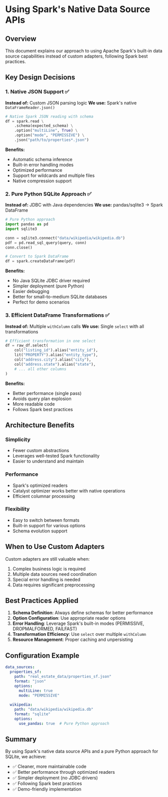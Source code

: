 # Using Spark's Native Data Source APIs

## Overview

This document explains our approach to using Apache Spark's built-in data source capabilities instead of custom adapters, following Spark best practices.

## Key Design Decisions

### 1. Native JSON Support ✅

**Instead of:** Custom JSON parsing logic
**We use:** Spark's native `DataFrameReader.json()`

```python
# Native Spark JSON reading with schema
df = spark.read \
    .schema(expected_schema) \
    .option("multiLine", True) \
    .option("mode", "PERMISSIVE") \
    .json("path/to/properties*.json")
```

**Benefits:**
- Automatic schema inference
- Built-in error handling modes
- Optimized performance
- Support for wildcards and multiple files
- Native compression support

### 2. Pure Python SQLite Approach ✅

**Instead of:** JDBC with Java dependencies
**We use:** pandas/sqlite3 → Spark DataFrame

```python
# Pure Python approach
import pandas as pd
import sqlite3

conn = sqlite3.connect("data/wikipedia/wikipedia.db")
pdf = pd.read_sql_query(query, conn)
conn.close()

# Convert to Spark DataFrame
df = spark.createDataFrame(pdf)
```

**Benefits:**
- No Java SQLite JDBC driver required
- Simpler deployment (pure Python)
- Easier debugging
- Better for small-to-medium SQLite databases
- Perfect for demo scenarios

### 3. Efficient DataFrame Transformations ✅

**Instead of:** Multiple `withColumn` calls
**We use:** Single `select` with all transformations

```python
# Efficient transformation in one select
df = raw_df.select(
    col("listing_id").alias("entity_id"),
    lit("PROPERTY").alias("entity_type"),
    col("address.city").alias("city"),
    col("address.state").alias("state"),
    # ... all other columns
)
```

**Benefits:**
- Better performance (single pass)
- Avoids query plan explosion
- More readable code
- Follows Spark best practices

## Architecture Benefits

### Simplicity
- Fewer custom abstractions
- Leverages well-tested Spark functionality
- Easier to understand and maintain

### Performance
- Spark's optimized readers
- Catalyst optimizer works better with native operations
- Efficient columnar processing

### Flexibility
- Easy to switch between formats
- Built-in support for various options
- Schema evolution support

## When to Use Custom Adapters

Custom adapters are still valuable when:
1. Complex business logic is required
2. Multiple data sources need coordination
3. Special error handling is needed
4. Data requires significant preprocessing

## Best Practices Applied

1. **Schema Definition**: Always define schemas for better performance
2. **Option Configuration**: Use appropriate reader options
3. **Error Handling**: Leverage Spark's built-in modes (PERMISSIVE, DROPMALFORMED, FAILFAST)
4. **Transformation Efficiency**: Use `select` over multiple `withColumn`
5. **Resource Management**: Proper caching and unpersisting

## Configuration Example

```yaml
data_sources:
  properties_sf:
    path: "real_estate_data/properties_sf.json"
    format: "json"
    options:
      multiLine: true
      mode: "PERMISSIVE"
  
  wikipedia:
    path: "data/wikipedia/wikipedia.db"
    format: "sqlite"
    options:
      use_pandas: true  # Pure Python approach
```

## Summary

By using Spark's native data source APIs and a pure Python approach for SQLite, we achieve:
- ✅ Cleaner, more maintainable code
- ✅ Better performance through optimized readers
- ✅ Simpler deployment (no JDBC drivers)
- ✅ Following Spark best practices
- ✅ Demo-friendly implementation